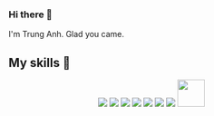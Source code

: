 ### Hi there 👋
I'm Trung Anh. Glad you came.
## My skills 🚀

<div align="center">
    <a title="html" href="https://www.w3schools.com/html/" target="_blank"><img src="https://img.icons8.com/color/48/000000/html-5.png"/></a>
    <a title="css" href="https://www.w3schools.com/css/" target="_blank"><img src="https://img.icons8.com/color/48/000000/css3.png"/></a>
    <a title="js" href="https://www.w3schools.com/js/" target="_blank"><img src="https://img.icons8.com/color/48/000000/javascript--v2.png"/></a>
    <a title="reactjs" href="https://reactjs.org/" target="_blank"><img src="https://img.icons8.com/ultraviolet/40/000000/react--v1.png"/></a>
    <a title="nodejs" href="https://reactjs.org/" target="_blank"><img src="https://img.icons8.com/color/48/000000/nodejs.png"/></a>
    <a title="sass" href="https://icons8.com/" target="_blank"><img src="https://img.icons8.com/color/48/000000/sass.png"/></a>
    <a title="typescript" href="https://icons8.com/" target="_blank"><img src="https://img.icons8.com/color/48/000000/typescript.png"/></a>
    <a title="nextjs" href="https://icons8.com/" target="_blank"><img width="48px" height="48px" src="https://camo.githubusercontent.com/c638048c3e813399249357945327fb1f43140cbc12725900949d15e66ef2c186/68747470733a2f2f73656261737469616e2d676f6d657a2e636f6d2f6e6578746a732e706e67"/></a>
</div>
<div algin="center">
   <a
</div>

